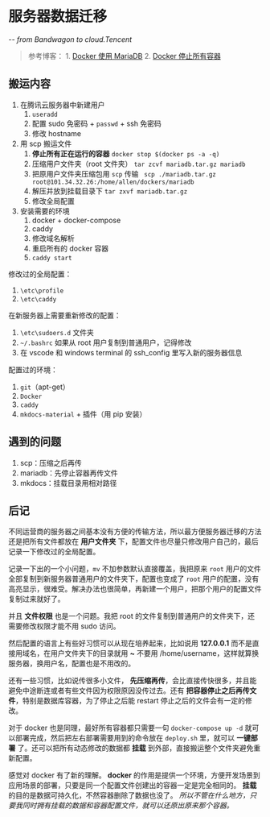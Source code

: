 # 服务器数据迁移

*-- from Bandwagon to cloud.Tencent*

> 参考博客：
    1. [Docker 使用 MariaDB](https://zhuanlan.zhihu.com/p/35620531)
    2. [Docker 停止所有容器](https://blog.csdn.net/superdangbo/article/details/78688904)

## 搬运内容

1. 在腾讯云服务器中新建用户
    1. `useradd`
    2. 配置 sudo 免密码 + `passwd` + ssh 免密码
    3. 修改 hostname
2. 用 scp 搬运文件
    1.  **停止所有正在运行的容器** `docker stop $(docker ps -a -q)`
    2. 压缩用户文件夹（root 文件夹） `tar zcvf mariadb.tar.gz mariadb`
    1. 把原用户文件夹压缩包用 `scp` 传输 ` scp ./mariadb.tar.gz root@101.34.32.26:/home/allen/dockers/mariadb`
    1. 解压并放到挂载目录下 `tar zxvf mariadb.tar.gz`
    2. 修改全局配置
3. 安装需要的环境
    1. docker + docker-compose
    2. caddy
    3. 修改域名解析
    4. 重启所有的 docker 容器
    5. `caddy start`

修改过的全局配置：

1. `\etc\profile`
3. `\etc\caddy`

在新服务器上需要重新修改的配置：

1. `\etc\sudoers.d` 文件夹
2. `~/.bashrc` 如果从 root 用户复制到普通用户，记得修改
3. 在 vscode 和 windows terminal 的 ssh_config 里写入新的服务器信息

配置过的环境：

1. `git`（apt-get）
2. `Docker`
2. `caddy`
3. `mkdocs-material` + 插件（用 pip 安装）

## 遇到的问题

1. scp：压缩之后再传
2. mariadb：先停止容器再传文件
3. mkdocs：挂载目录用相对路径


## 后记

不同运营商的服务器之间基本没有方便的传输方法，所以最方便服务器迁移的方法还是把所有文件都放在 **用户文件夹** 下，配置文件也尽量只修改用户自己的，最后记录一下修改过的全局配置。

记录一下出的一个小问题，`mv` 不加参数默认直接覆盖，我把原来 `root` 用户的文件全部复制到新服务器普通用户的文件夹下，配置也变成了 `root` 用户的配置，没有高亮显示，很难受。解决办法也很简单，再新建一个用户，把那个用户的配置文件复制过来就好了。

并且 **文件权限** 也是一个问题。我把 root 的文件复制到普通用户的文件夹下，还需要修改权限才能不用 sudo 访问。

然后配置的语言上有些好习惯可以从现在培养起来，比如说用 **127.0.0.1** 而不是直接用域名，在用户文件夹下的目录就用 **~** 不要用 /home/username，这样就算换服务器，换用户名，配置也是不用改的。

还有一些习惯，比如说传很多小文件， **先压缩再传**，会比直接传快很多，并且能避免中途断连或者有些文件因为权限原因没传过去。还有 **把容器停止之后再传文件**，特别是数据库容器，为了停止之后能 restart 停止之后的文件会有一定的修改。

对于 docker 也是同理，最好所有容器都只需要一句 `docker-compose up -d` 就可以部署完成，然后把左右部署需要用到的命令放在 `deploy.sh` 里，就可以 **一键部署** 了。还可以把所有动态修改的数据都 **挂载** 到外部，直接搬运整个文件夹避免重新配置。

感觉对 docker 有了新的理解。 **docker** 的作用是提供一个环境，方便开发场景到应用场景的部署，只要是同一个配置文件创建出的容器一定是完全相同的。 **挂载** 的目的是数据可持久化，不然容器删除了数据也没了。 *所以不管在什么地方，只要我同时拥有挂载的数据和容器配置文件，就可以还原出原来那个容器。*